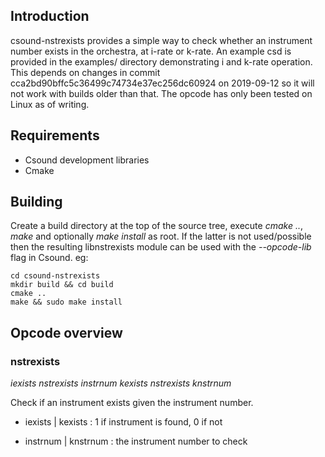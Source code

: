 ## Introduction
csound-nstrexists provides a simple way to check whether an instrument number exists in the orchestra, at i-rate or k-rate. An example csd is provided in the examples/ directory demonstrating i and k-rate operation.
This depends on changes in commit cca2bd90bffc5c36499c74734e37ec256dc60924 on 2019-09-12 so it will not work with builds older than that.
The opcode has only been tested on Linux as of writing.


## Requirements
 - Csound development libraries
 - Cmake


## Building
Create a build directory at the top of the source tree, execute *cmake ..*, *make* and optionally *make install* as root. If the latter is not used/possible then the resulting libnstrexists module can be used with the *--opcode-lib* flag in Csound. eg:
	
	cd csound-nstrexists
	mkdir build && cd build
	cmake ..
	make && sudo make install


## Opcode overview
### nstrexists
*iexists nstrexists instrnum*
*kexists nstrexists knstrnum*

Check if an instrument exists given the instrument number.
 - iexists | kexists : 1 if instrument is found, 0 if not
 
 - instrnum | knstrnum : the instrument number to check

